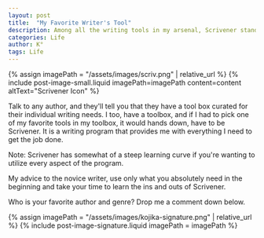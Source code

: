 ```yaml
---
layout: post
title:  "My Favorite Writer's Tool"
description: Among all the writing tools in my arsenal, Scrivener stands out as my absolute favorite. While it's true that mastering all of Scrivener's features can be challenging, it's an incredibly comprehensive writing program that meets all my needs. My advice to new writers? Start with just the basic features you need and gradually explore its more advanced capabilities - there's no need to overwhelm yourself by trying to learn everything at once.
categories: Life
author: K°
tags: Life
---
```


<div>
{% assign imagePath = "/assets/images/scriv.png" | relative_url %}
{% include post-image-small.liquid imagePath=imagePath content=content 
altText="Scrivener Icon" %}
</div>

Talk to any author, and they'll tell you that they have a tool box curated for their individual writing needs.
I too, have a toolbox, and if I had to pick one of my favorite tools in my toolbox, it would hands down, have to be Scrivener. It is a writing program that provides me with everything I need to get the job done.

Note: Scrivener has somewhat of a steep learning curve if you're wanting to utilize every aspect of the program.

My advice to the novice writer, use only what you absolutely need in the beginning and take your time to learn the ins and outs of Scrivener.

Who is your favorite author and genre? Drop me a comment down below.

<!-- signature -->
{% assign imagePath = "/assets/images/kojika-signature.png" | relative_url %}
{% include post-image-signature.liquid imagePath = imagePath %}
